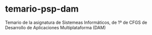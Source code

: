 # temario-psp-dam
Temario de la asignatura de Sistemeas Informáticos, de 1º de CFGS de Desarrollo de Aplicaciones Multiplataforma (DAM) 
